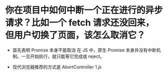 # 你在项目中如何中断一个正在进行的异步请求？比如一个 fetch 请求还没回来，但用户切换了页面，该怎么取消它？

- 首先表明 Promise 本身不能取消
在 JS 中，原生 Promise 本身并没有中断机制。一旦开始执行，就只能等它完成或 reject。

- 现代浏览器推荐的方式是 AbortController
    1.js
